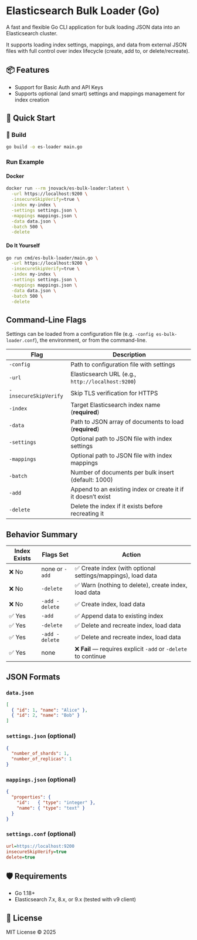 # Elasticsearch Bulk Loader (Go)

A fast and flexible Go CLI application for bulk loading JSON data into an Elasticsearch cluster.

It supports loading index settings, mappings, and data from external JSON files with full control over index lifecycle (create, add to, or delete/recreate).

## 📦 Features

- Support for Basic Auth and API Keys
- Supports optional (and smart) settings and mappings management for index creation

## 🚀 Quick Start

### 🔧 Build

```bash
go build -o es-loader main.go
```

### Run Example

#### Docker

```bash
docker run --rm jnovack/es-bulk-loader:latest \
  -url https://localhost:9200 \
  -insecureSkipVerify=true \
  -index my-index \
  -settings settings.json \
  -mappings mappings.json \
  -data data.json \
  -batch 500 \
  -delete
```

#### Do It Yourself

```bash
go run cmd/es-bulk-loader/main.go \
  -url https://localhost:9200 \
  -insecureSkipVerify=true \
  -index my-index \
  -settings settings.json \
  -mappings mappings.json \
  -data data.json \
  -batch 500 \
  -delete
```

## Command-Line Flags

Settings can be loaded from a configuration file (e.g. `-config es-bulk-loader.conf`), the environment,
or from the command-line.

| Flag                 | Description                                                                 |
|----------------------|-----------------------------------------------------------------------------|
| `-config`            | Path to configuration file with settings                                    |
| `-url`               | Elasticsearch URL (e.g., `http://localhost:9200`)                           |
| `-insecureSkipVerify`| Skip TLS verification for HTTPS                                             |
| `-index`             | Target Elasticsearch index name (**required**)                              |
| `-data`              | Path to JSON array of documents to load (**required**)                      |
| `-settings`          | Optional path to JSON file with index settings                              |
| `-mappings`          | Optional path to JSON file with index mappings                              |
| `-batch`             | Number of documents per bulk insert (default: 1000)                         |
| `-add`               | Append to an existing index or create it if it doesn’t exist                |
| `-delete`            | Delete the index if it exists before recreating it                          |

## Behavior Summary

| Index Exists | Flags Set       | Action                                                               |
|--------------|-----------------|----------------------------------------------------------------------|
| ❌ No         | none or `-add`  | ✅ Create index (with optional settings/mappings), load data         |
| ❌ No         | `-delete`       | ✅ Warn (nothing to delete), create index, load data                 |
| ❌ No         | `-add -delete`  | ✅ Create index, load data                                           |
| ✅ Yes        | `-add`          | ✅ Append data to existing index                                     |
| ✅ Yes        | `-delete`       | ✅ Delete and recreate index, load data                              |
| ✅ Yes        | `-add -delete`  | ✅ Delete and recreate index, load data                              |
| ✅ Yes        | none            | ❌ **Fail** — requires explicit `-add` or `-delete` to continue      |

## JSON Formats

### `data.json`

```json
[
  { "id": 1, "name": "Alice" },
  { "id": 2, "name": "Bob" }
]
```

### `settings.json` (optional)

```json
{
  "number_of_shards": 1,
  "number_of_replicas": 1
}
```

### `mappings.json` (optional)

```json
{
  "properties": {
    "id":   { "type": "integer" },
    "name": { "type": "text" }
  }
}
```

### `settings.conf` (optional)

```ini
url=https://localhost:9200
insecureSkipVerify=true
delete=true
```

## 🛡 Requirements

- Go 1.18+
- Elasticsearch 7.x, 8.x, or 9.x (tested with v9 client)

## 👥 License

MIT License © 2025
